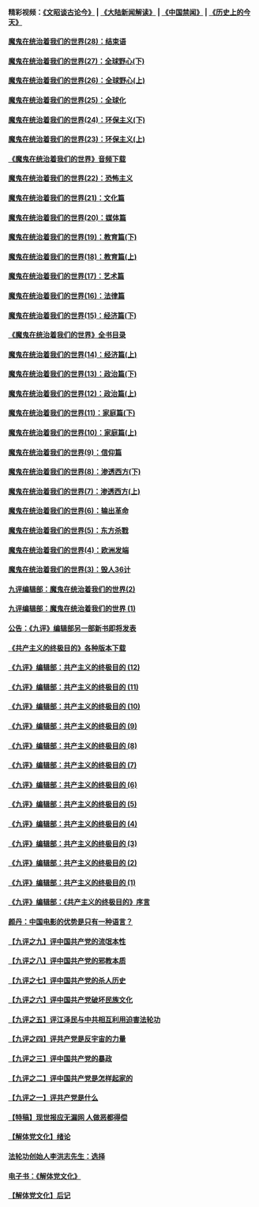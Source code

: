 #### 精彩视频：[《文昭谈古论今》](https://github.com/gfw-breaker/wenzhao/blob/master/README.md?t=01061230) | [《大陆新闻解读》](https://github.com/gfw-breaker/ntdtv-comedy/blob/master/README.md?t=01061230) | [《中国禁闻》](https://github.com/gfw-breaker/ntdtv-news/blob/master/README.md?t=01061230) | [《历史上的今天》](https://github.com/gfw-breaker/today-in-history/blob/master/README.md?t=01061230) 

#### [魔鬼在统治着我们的世界(28)：结束语](../pages/nsc422/n10936246.md?t=01061230) 

#### [魔鬼在统治着我们的世界(27)：全球野心(下)](../pages/nsc422/n10928319.md?t=01061230) 

#### [魔鬼在统治着我们的世界(26)：全球野心(上)](../pages/nsc422/n10900318.md?t=01061230) 

#### [魔鬼在统治着我们的世界(25)：全球化](../pages/nsc422/n10788205.md?t=01061230) 

#### [魔鬼在统治着我们的世界(24)：环保主义(下)](../pages/nsc422/n10695307.md?t=01061230) 

#### [魔鬼在统治着我们的世界(23)：环保主义(上)](../pages/nsc422/n10688613.md?t=01061230) 

#### [《魔鬼在统治着我们的世界》音频下载](../pages/nsc422/n10635553.md?t=01061230) 

#### [魔鬼在统治着我们的世界(22)：恐怖主义](../pages/nsc422/n10614727.md?t=01061230) 

#### [魔鬼在统治着我们的世界(21)：文化篇](../pages/nsc422/n10597706.md?t=01061230) 

#### [魔鬼在统治着我们的世界(20)：媒体篇](../pages/nsc422/n10586579.md?t=01061230) 

#### [魔鬼在统治着我们的世界(19)：教育篇(下)](../pages/nsc422/n10564808.md?t=01061230) 

#### [魔鬼在统治着我们的世界(18)：教育篇(上)](../pages/nsc422/n10526970.md?t=01061230) 

#### [魔鬼在统治着我们的世界(17)：艺术篇](../pages/nsc422/n10499093.md?t=01061230) 

#### [魔鬼在统治着我们的世界(16)：法律篇](../pages/nsc422/n10485969.md?t=01061230) 

#### [魔鬼在统治着我们的世界(15)：经济篇(下)](../pages/nsc422/n10469975.md?t=01061230) 

#### [《魔鬼在统治着我们的世界》全书目录](../pages/nsc422/n10464261.md?t=01061230) 

#### [魔鬼在统治着我们的世界(14)：经济篇(上)](../pages/nsc422/n10457370.md?t=01061230) 

#### [魔鬼在统治着我们的世界(13)：政治篇(下)](../pages/nsc422/n10448270.md?t=01061230) 

#### [魔鬼在统治着我们的世界(12)：政治篇(上)](../pages/nsc422/n10444576.md?t=01061230) 

#### [魔鬼在统治着我们的世界(11)：家庭篇(下)](../pages/nsc422/n10440961.md?t=01061230) 

#### [魔鬼在统治着我们的世界(10)：家庭篇(上)](../pages/nsc422/n10435448.md?t=01061230) 

#### [魔鬼在统治着我们的世界(9)：信仰篇](../pages/nsc422/n10432159.md?t=01061230) 

#### [魔鬼在统治着我们的世界(8)：渗透西方(下)](../pages/nsc422/n10429603.md?t=01061230) 

#### [魔鬼在统治着我们的世界(7)：渗透西方(上)](../pages/nsc422/n10426013.md?t=01061230) 

#### [魔鬼在统治着我们的世界(6)：输出革命](../pages/nsc422/n10421536.md?t=01061230) 

#### [魔鬼在统治着我们的世界(5)：东方杀戮](../pages/nsc422/n10417707.md?t=01061230) 

#### [魔鬼在统治着我们的世界(4)：欧洲发端](../pages/nsc422/n10414890.md?t=01061230) 

#### [魔鬼在统治着我们的世界(3)：毁人36计](../pages/nsc422/n10411583.md?t=01061230) 

#### [九评编辑部：魔鬼在统治着我们的世界(2)](../pages/nsc422/n10410036.md?t=01061230) 

#### [九评编辑部：魔鬼在统治着我们的世界 (1)](../pages/nsc422/n10406825.md?t=01061230) 

#### [公告：《九评》编辑部另一部新书即将发表](../pages/nsc422/n10405104.md?t=01061230) 

#### [《共产主义的终极目的》各种版本下载](../pages/nsc422/n10022138.md?t=01061230) 

#### [《九评》编辑部：共产主义的终极目的 (12)](../pages/nsc422/n9933272.md?t=01061230) 

#### [《九评》编辑部：共产主义的终极目的 (11)](../pages/nsc422/n9924973.md?t=01061230) 

#### [《九评》编辑部：共产主义的终极目的 (10)](../pages/nsc422/n9920883.md?t=01061230) 

#### [《九评》编辑部：共产主义的终极目的 (9)](../pages/nsc422/n9916363.md?t=01061230) 

#### [《九评》编辑部：共产主义的终极目的 (8)](../pages/nsc422/n9912488.md?t=01061230) 

#### [《九评》编辑部：共产主义的终极目的 (7)](../pages/nsc422/n9901176.md?t=01061230) 

#### [《九评》编辑部：共产主义的终极目的 (6)](../pages/nsc422/n9899359.md?t=01061230) 

#### [《九评》编辑部：共产主义的终极目的 (5)](../pages/nsc422/n9893174.md?t=01061230) 

#### [《九评》编辑部：共产主义的终极目的 (4)](../pages/nsc422/n9891246.md?t=01061230) 

#### [《九评》编辑部：共产主义的终极目的 (3)](../pages/nsc422/n9879879.md?t=01061230) 

#### [《九评》编辑部：共产主义的终极目的 (2)](../pages/nsc422/n9876205.md?t=01061230) 

#### [《九评》编辑部：共产主义的终极目的 (1)](../pages/nsc422/n9865857.md?t=01061230) 

#### [《九评》编辑部：《共产主义的终极目的》序言](../pages/nsc422/n9862666.md?t=01061230) 

#### [颜丹：中国电影的优势是只有一种语言？](../pages/nsc422/n9583062.md?t=01061230) 

#### [【九评之九】评中国共产党的流氓本性](../pages/nsc422/n737542.md?t=01061230) 

#### [【九评之八】评中国共产党的邪教本质](../pages/nsc422/n735942.md?t=01061230) 

#### [【九评之七】评中国共产党的杀人历史](../pages/nsc422/n733806.md?t=01061230) 

#### [【九评之六】评中国共产党破坏民族文化](../pages/nsc422/n731667.md?t=01061230) 

#### [【九评之五】评江泽民与中共相互利用迫害法轮功](../pages/nsc422/n730058.md?t=01061230) 

#### [【九评之四】评共产党是反宇宙的力量](../pages/nsc422/n727814.md?t=01061230) 

#### [【九评之三】评中国共产党的暴政](../pages/nsc422/n725597.md?t=01061230) 

#### [【九评之二】评中国共产党是怎样起家的](../pages/nsc422/n723946.md?t=01061230) 

#### [【九评之一】评共产党是什么](../pages/nsc422/n722529.md?t=01061230) 

#### [【特稿】现世报应无漏网 人做恶都得偿](../pages/nsc422/n4215167.md?t=01061230) 

#### [【解体党文化】绪论](../pages/nsc422/n1449356.md?t=01061230) 

#### [法轮功创始人李洪志先生：选择](../pages/nsc422/n3580738.md?t=01061230) 

#### [电子书：《解体党文化》](../pages/nsc422/n1573484.md?t=01061230) 

#### [【解体党文化】后记](../pages/nsc422/n1531999.md?t=01061230) 

